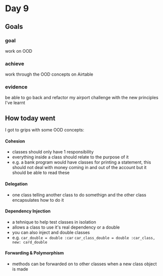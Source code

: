 # Day 9
## Goals 
### goal 
work on OOD
### achieve 
work through the OOD concepts on Airtable
### evidence 
be able to go back and refactor my airport challenge with the new principles I've learnt

## How today went
I got to grips with some OOD concepts:
#### Cohesion
- classes should only have 1 responsibility
- everything inside a class should relate to the purpose of it
- e.g. a bank program would have classes for printing a statement, this should not deal with money coming in and out of the account but it should be able to read these
#### Delegation
- one class telling another class to do somethign and the other class encapsulates how to do it
#### Dependency Injection
- a tehnique to help test classes in isolation
- allows a class to use it's real dependency or a double
- you can also inject and double classes
- e.g. 
`` car_double = double :car ``
  `` car_class_double = double :car_class, new: card_double
  ``
#### Forwarding & Polymorphism
- methods can be forwarded on to other classes when a new class object is made  

